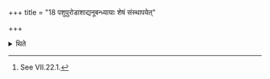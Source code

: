 +++
title = "18 पशुपुरोडाशाद्यनूबन्ध्यायाः शेषं संस्थापयेत्"

+++

<details><summary>थिते</summary>

18. He should cause the remaining (ritual) in connection with the Anūbandhyā (-cow) beginning with the offering of the animal-sacrificial-bread[^1] be established completely.   

[^1]: See VII.22.1. 
</details>
